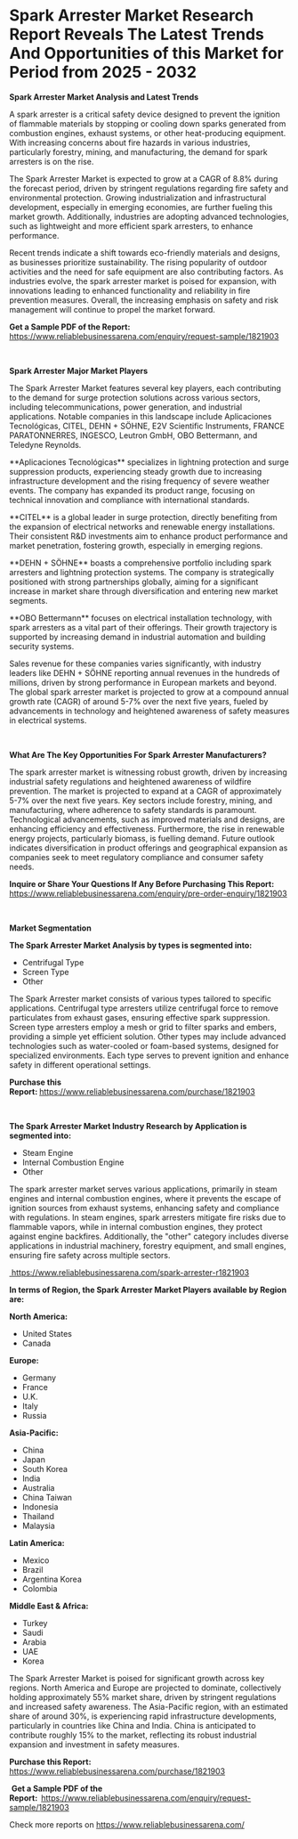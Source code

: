 <p><h1>Spark Arrester Market Research Report Reveals The Latest Trends And Opportunities of this Market for Period from 2025 - 2032</h1></p><p><strong>Spark Arrester Market Analysis and Latest Trends</strong></p>
<p><p>A spark arrester is a critical safety device designed to prevent the ignition of flammable materials by stopping or cooling down sparks generated from combustion engines, exhaust systems, or other heat-producing equipment. With increasing concerns about fire hazards in various industries, particularly forestry, mining, and manufacturing, the demand for spark arresters is on the rise.</p><p>The Spark Arrester Market is expected to grow at a CAGR of 8.8% during the forecast period, driven by stringent regulations regarding fire safety and environmental protection. Growing industrialization and infrastructural development, especially in emerging economies, are further fueling this market growth. Additionally, industries are adopting advanced technologies, such as lightweight and more efficient spark arresters, to enhance performance.</p><p>Recent trends indicate a shift towards eco-friendly materials and designs, as businesses prioritize sustainability. The rising popularity of outdoor activities and the need for safe equipment are also contributing factors. As industries evolve, the spark arrester market is poised for expansion, with innovations leading to enhanced functionality and reliability in fire prevention measures. Overall, the increasing emphasis on safety and risk management will continue to propel the market forward.</p></p>
<p><strong>Get a Sample PDF of the Report:&nbsp;</strong> <a href="https://www.reliablebusinessarena.com/enquiry/request-sample/1821903?utm_campaign=2225&utm_medium=2&utm_source=Github&utm_content=ia&utm_term=18022025&utm_id=spark-arrester">https://www.reliablebusinessarena.com/enquiry/request-sample/1821903</a></p>
<p>&nbsp;</p>
<p><strong>Spark Arrester Major Market Players</strong></p>
<p><p>The Spark Arrester Market features several key players, each contributing to the demand for surge protection solutions across various sectors, including telecommunications, power generation, and industrial applications. Notable companies in this landscape include Aplicaciones Tecnológicas, CITEL, DEHN + SÖHNE, E2V Scientific Instruments, FRANCE PARATONNERRES, INGESCO, Leutron GmbH, OBO Bettermann, and Teledyne Reynolds.</p><p>**Aplicaciones Tecnológicas** specializes in lightning protection and surge suppression products, experiencing steady growth due to increasing infrastructure development and the rising frequency of severe weather events. The company has expanded its product range, focusing on technical innovation and compliance with international standards.</p><p>**CITEL** is a global leader in surge protection, directly benefiting from the expansion of electrical networks and renewable energy installations. Their consistent R&D investments aim to enhance product performance and market penetration, fostering growth, especially in emerging regions.</p><p>**DEHN + SÖHNE** boasts a comprehensive portfolio including spark arresters and lightning protection systems. The company is strategically positioned with strong partnerships globally, aiming for a significant increase in market share through diversification and entering new market segments.</p><p>**OBO Bettermann** focuses on electrical installation technology, with spark arresters as a vital part of their offerings. Their growth trajectory is supported by increasing demand in industrial automation and building security systems.</p><p>Sales revenue for these companies varies significantly, with industry leaders like DEHN + SÖHNE reporting annual revenues in the hundreds of millions, driven by strong performance in European markets and beyond. The global spark arrester market is projected to grow at a compound annual growth rate (CAGR) of around 5-7% over the next five years, fueled by advancements in technology and heightened awareness of safety measures in electrical systems.</p></p>
<p>&nbsp;</p>
<p><strong>What Are The Key Opportunities For Spark Arrester Manufacturers?</strong></p>
<p><p>The spark arrester market is witnessing robust growth, driven by increasing industrial safety regulations and heightened awareness of wildfire prevention. The market is projected to expand at a CAGR of approximately 5-7% over the next five years. Key sectors include forestry, mining, and manufacturing, where adherence to safety standards is paramount. Technological advancements, such as improved materials and designs, are enhancing efficiency and effectiveness. Furthermore, the rise in renewable energy projects, particularly biomass, is fuelling demand. Future outlook indicates diversification in product offerings and geographical expansion as companies seek to meet regulatory compliance and consumer safety needs.</p></p>
<p><strong>Inquire or Share Your Questions If Any Before Purchasing This Report:</strong> <a href="https://www.reliablebusinessarena.com/enquiry/pre-order-enquiry/1821903?utm_campaign=2225&utm_medium=2&utm_source=Github&utm_content=ia&utm_term=18022025&utm_id=spark-arrester">https://www.reliablebusinessarena.com/enquiry/pre-order-enquiry/1821903</a></p>
<p>&nbsp;</p>
<p><strong>Market Segmentation</strong></p>
<p><strong>The Spark Arrester Market Analysis by types is segmented into:</strong></p>
<p><ul><li>Centrifugal Type</li><li>Screen Type</li><li>Other</li></ul></p>
<p><p>The Spark Arrester market consists of various types tailored to specific applications. Centrifugal type arresters utilize centrifugal force to remove particulates from exhaust gases, ensuring effective spark suppression. Screen type arresters employ a mesh or grid to filter sparks and embers, providing a simple yet efficient solution. Other types may include advanced technologies such as water-cooled or foam-based systems, designed for specialized environments. Each type serves to prevent ignition and enhance safety in different operational settings.</p></p>
<p><strong>Purchase this Report:&nbsp;</strong><a href="https://www.reliablebusinessarena.com/purchase/1821903?utm_campaign=2225&utm_medium=2&utm_source=Github&utm_content=ia&utm_term=18022025&utm_id=spark-arrester">https://www.reliablebusinessarena.com/purchase/1821903</a></p>
<p>&nbsp;</p>
<p><strong>The Spark Arrester Market Industry Research by Application is segmented into:</strong></p>
<p><ul><li>Steam Engine</li><li>Internal Combustion Engine</li><li>Other</li></ul></p>
<p><p>The spark arrester market serves various applications, primarily in steam engines and internal combustion engines, where it prevents the escape of ignition sources from exhaust systems, enhancing safety and compliance with regulations. In steam engines, spark arresters mitigate fire risks due to flammable vapors, while in internal combustion engines, they protect against engine backfires. Additionally, the "other" category includes diverse applications in industrial machinery, forestry equipment, and small engines, ensuring fire safety across multiple sectors.</p></p>
<p><a href="https://www.reliablebusinessarena.com/spark-arrester-r1821903?utm_campaign=2225&utm_medium=2&utm_source=Github&utm_content=ia&utm_term=18022025&utm_id=spark-arrester">&nbsp;https://www.reliablebusinessarena.com/spark-arrester-r1821903</a></p>
<p><strong>In terms of Region, the Spark Arrester Market Players available by Region are:</strong></p>
<p>
    <p> <strong> North America: </strong>
        <ul>
            <li>United States</li>
            <li>Canada</li>
        </ul>
        </p> 
    <p> <strong> Europe: </strong>
        <ul>
            <li>Germany</li>
            <li>France</li>
            <li>U.K.</li>
            <li>Italy</li>
            <li>Russia</li>
        </ul>
        </p> 
    <p> <strong> Asia-Pacific: </strong>
        <ul>
            <li>China</li>
            <li>Japan</li>
            <li>South Korea</li>
            <li>India</li>
            <li>Australia</li>
            <li>China Taiwan</li>
            <li>Indonesia</li>
            <li>Thailand</li>
            <li>Malaysia</li>
        </ul>
        </p> 
    <p> <strong> Latin America: </strong>
        <ul>
            <li>Mexico</li>
            <li>Brazil</li>
            <li>Argentina Korea</li>
            <li>Colombia</li>
        </ul>
        </p> 
    <p> <strong> Middle East & Africa: </strong>
        <ul>
            <li>Turkey</li>
            <li>Saudi</li>
            <li>Arabia</li>
            <li>UAE</li>
            <li>Korea</li>
        </ul>
    </p>
    </p>
<p><p>The Spark Arrester Market is poised for significant growth across key regions. North America and Europe are projected to dominate, collectively holding approximately 55% market share, driven by stringent regulations and increased safety awareness. The Asia-Pacific region, with an estimated share of around 30%, is experiencing rapid infrastructure developments, particularly in countries like China and India. China is anticipated to contribute roughly 15% to the market, reflecting its robust industrial expansion and investment in safety measures.</p></p>
<p><strong>Purchase this Report: </strong><a href="https://www.reliablebusinessarena.com/purchase/1821903?utm_campaign=2225&utm_medium=2&utm_source=Github&utm_content=ia&utm_term=18022025&utm_id=spark-arrester">https://www.reliablebusinessarena.com/purchase/1821903</a></p>
<p>&nbsp;<strong>Get a Sample PDF of the Report:&nbsp;&nbsp;</strong><a href="https://www.reliablebusinessarena.com/enquiry/request-sample/1821903?utm_campaign=2225&utm_medium=2&utm_source=Github&utm_content=ia&utm_term=18022025&utm_id=spark-arrester">https://www.reliablebusinessarena.com/enquiry/request-sample/1821903</a></p>
<p><strong></strong></p>
<p>Check more reports on <a href="https://www.reliablebusinessarena.com/?utm_campaign=2225&utm_medium=2&utm_source=Github&utm_content=ia&utm_term=18022025&utm_id=spark-arrester">https://www.reliablebusinessarena.com/</a></p>